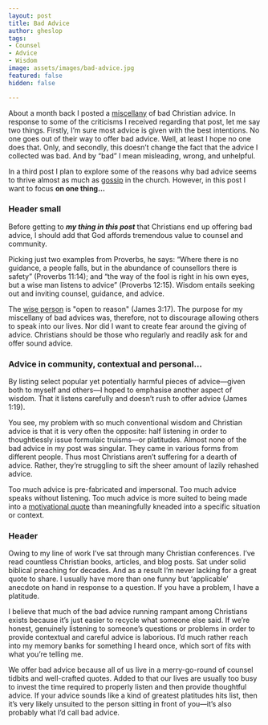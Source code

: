 ```yaml
---
layout: post
title: Bad Advice
author: gheslop
tags:
- Counsel
- Advice
- Wisdom
image: assets/images/bad-advice.jpg
featured: false
hidden: false

---
```

About a month back I posted a [miscellany](https://rekindle.co.za/content/2022-06-23-bad-advice "Bad Christian Advice") of bad Christian advice. In response to some of the criticisms I received regarding that post, let me say two things. Firstly, I’m sure most advice is given with the best intentions. No one goes out of their way to offer bad advice. Well, at least I hope no one does that. Only, and secondly, this doesn’t change the fact that the advice I collected was bad. And by “bad” I mean misleading, wrong, and unhelpful.

In a third post I plan to explore some of the reasons why bad advice seems to thrive almost as much as [gossip](https://africa.thegospelcoalition.org/article/gossip-a-sin-that-is-sadly-indigenous-to-the-church/ "Why Gossip is Indigenous to the Church") in the church. However, in this post I want to focus **on one thing…**

### Header small

Before getting to **_my thing in this post_** that Christians end up offering bad advice, I should add that God affords tremendous value to counsel and community.

Picking just two examples from Proverbs, he says: “Where there is no guidance, a people falls, but in the abundance of counsellors there is safety” (Proverbs 11:14); and “the way of the fool is right in his own eyes, but a wise man listens to advice” (Proverbs 12:15). Wisdom entails seeking out and inviting counsel, guidance, and advice.

The [wise person](https://rekindle.co.za/content/2021-06-29-james-3-jordan-peterson "Peterson on James 3") is "open to reason" (James 3:17). The purpose for my miscellany of bad advices was, therefore, not to discourage allowing others to speak into our lives. Nor did I want to create fear around the giving of advice. Christians should be those who regularly and readily ask for and offer sound advice.

### Advice in community, contextual and personal…

By listing select popular yet potentially harmful pieces of advice—given both to myself and others—I hoped to emphasise another aspect of wisdom. That it listens carefully and doesn’t rush to offer advice (James 1:19).

You see, my problem with so much conventional wisdom and Christian advice is that it is very often the opposite: half listening in order to thoughtlessly issue formulaic truisms—or platitudes. Almost none of the bad advice in my post was singular. They came in various forms from different people. Thus most Christians aren’t suffering for a dearth of advice. Rather, they’re struggling to sift the sheer amount of lazily rehashed advice.

Too much advice is pre-fabricated and impersonal. Too much advice speaks without listening. Too much advice is more suited to being made into a [motivational quote](https://rekindle.co.za/content/2021-08-11-costly-friendship "Should Friendship be Costly?") than meaningfully kneaded into a specific situation or context.

### Header

Owing to my line of work I’ve sat through many Christian conferences. I’ve read countless Christian books, articles, and blog posts. Sat under solid biblical preaching for decades. And as a result I’m never lacking for a great quote to share. I usually have more than one funny but ‘applicable’ anecdote on hand in response to a question. If you have a problem, I have a platitude.

I believe that much of the bad advice running rampant among Christians exists because it’s just easier to recycle what someone else said. If we’re honest, genuinely listening to someone’s questions or problems in order to provide contextual and careful advice is laborious. I’d much rather reach into my memory banks for something I heard once, which sort of fits with what you’re telling me.

We offer bad advice because all of us live in a merry-go-round of counsel tidbits and well-crafted quotes. Added to that our lives are usually too busy to invest the time required to properly listen and then provide thoughtful advice. If your advice sounds like a kind of greatest platitudes hits list, then it’s very likely unsuited to the person sitting in front of you—it’s also probably what I’d call bad advice.